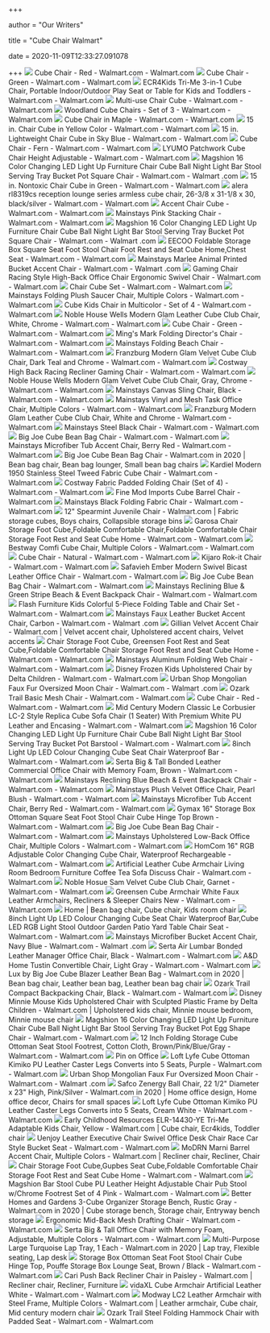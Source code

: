 +++
        
author = "Our Writers"
        
title = "Cube Chair Walmart"
        
date = 2020-11-09T12:33:27.091078
        
+++
[ ![](https://i5.walmartimages.com/asr/a20aede6-5b9b-4e06-adbe-0901e125cbe7_1.fb2e4ae6b16703672e00874df4cfbaf2.jpeg?odnWidth=2000&odnHeight=2000&odnBg=ffffff)](https://i5.walmartimages.com/asr/a20aede6-5b9b-4e06-adbe-0901e125cbe7_1.fb2e4ae6b16703672e00874df4cfbaf2.jpeg?odnWidth=2000&odnHeight=2000&odnBg=ffffff) Cube Chair - Red - Walmart.com - Walmart.com
[ ![](https://i5.walmartimages.com/asr/501aa451-e991-404c-9d66-ad7cf09b8f7e_1.6822d68b8cd3ca51ed7d73d736fdbbb0.jpeg?odnWidth=612&odnHeight=612&odnBg=ffffff)](https://i5.walmartimages.com/asr/501aa451-e991-404c-9d66-ad7cf09b8f7e_1.6822d68b8cd3ca51ed7d73d736fdbbb0.jpeg?odnWidth=612&odnHeight=612&odnBg=ffffff) Cube Chair - Green - Walmart.com - Walmart.com
[ ![](https://i5.walmartimages.com/asr/831c01b1-7ca1-4d41-8d46-6226f4460a34_1.6c9ff06190aff9f30848ef0404f9e841.jpeg?odnWidth=612&odnHeight=612&odnBg=ffffff)](https://i5.walmartimages.com/asr/831c01b1-7ca1-4d41-8d46-6226f4460a34_1.6c9ff06190aff9f30848ef0404f9e841.jpeg?odnWidth=612&odnHeight=612&odnBg=ffffff) ECR4Kids Tri-Me 3-in-1 Cube Chair, Portable Indoor/Outdoor Play Seat or  Table for Kids and Toddlers - Walmart.com - Walmart.com
[ ![](https://i5.walmartimages.com/asr/397c1f92-f2a3-448f-9cec-1904a3f87be1.c8dd4ebcdc6383f1d127d6141fdd2364.jpeg?odnWidth=612&odnHeight=612&odnBg=ffffff)](https://i5.walmartimages.com/asr/397c1f92-f2a3-448f-9cec-1904a3f87be1.c8dd4ebcdc6383f1d127d6141fdd2364.jpeg?odnWidth=612&odnHeight=612&odnBg=ffffff) Multi-use Chair Cube - Walmart.com - Walmart.com
[ ![](https://i5.walmartimages.com/asr/6ea1780d-2647-4774-8afc-86bce8f65878_1.92a9a6bcf38f9eb3bd92945497252c82.jpeg?odnWidth=612&odnHeight=612&odnBg=ffffff)](https://i5.walmartimages.com/asr/6ea1780d-2647-4774-8afc-86bce8f65878_1.92a9a6bcf38f9eb3bd92945497252c82.jpeg?odnWidth=612&odnHeight=612&odnBg=ffffff) Woodland Cube Chairs - Set of 3 - Walmart.com - Walmart.com
[ ![](https://i5.walmartimages.com/asr/e77546fd-41fb-4c14-bf51-4f0f73c25c00_1.2f576373626c238f0d57049d57286198.jpeg)](https://i5.walmartimages.com/asr/e77546fd-41fb-4c14-bf51-4f0f73c25c00_1.2f576373626c238f0d57049d57286198.jpeg) Cube Chair in Maple - Walmart.com - Walmart.com
[ ![](https://i5.walmartimages.com/asr/bff67985-cf72-4f17-8492-9b8d056fb90e_1.e57ade237f1f61ffd505154e1359a632.jpeg?odnWidth=612&odnHeight=612&odnBg=ffffff)](https://i5.walmartimages.com/asr/bff67985-cf72-4f17-8492-9b8d056fb90e_1.e57ade237f1f61ffd505154e1359a632.jpeg?odnWidth=612&odnHeight=612&odnBg=ffffff) 15 in. Chair Cube in Yellow Color - Walmart.com - Walmart.com
[ ![](https://i5.walmartimages.com/asr/19f41d54-ad8f-49f2-96e4-53ccc6ddfdb9_1.9fc17c578b7cc2dd3971a574264f3ae8.jpeg?odnWidth=612&odnHeight=612&odnBg=ffffff)](https://i5.walmartimages.com/asr/19f41d54-ad8f-49f2-96e4-53ccc6ddfdb9_1.9fc17c578b7cc2dd3971a574264f3ae8.jpeg?odnWidth=612&odnHeight=612&odnBg=ffffff) 15 in. Lightweight Chair Cube in Sky Blue - Walmart.com - Walmart.com
[ ![](https://i5.walmartimages.com/asr/8d4f9fb6-8d98-48ab-846d-81c01e741b9a_1.a0ae20c8122efb131f4d9fa246906c62.jpeg?odnWidth=450&odnHeight=450&odnBg=ffffff)](https://i5.walmartimages.com/asr/8d4f9fb6-8d98-48ab-846d-81c01e741b9a_1.a0ae20c8122efb131f4d9fa246906c62.jpeg?odnWidth=450&odnHeight=450&odnBg=ffffff) Cube Chair - Fern - Walmart.com - Walmart.com
[ ![](https://i5.walmartimages.com/asr/fa1045c6-d3bb-4cbf-97db-8ed6dc18da32_1.f4571da35313f2ee43bc92fc91ae80eb.jpeg?odnWidth=612&odnHeight=612&odnBg=ffffff)](https://i5.walmartimages.com/asr/fa1045c6-d3bb-4cbf-97db-8ed6dc18da32_1.f4571da35313f2ee43bc92fc91ae80eb.jpeg?odnWidth=612&odnHeight=612&odnBg=ffffff) LYUMO Patchwork Cube Chair Height Adjustable - Walmart.com - Walmart.com
[ ![](https://i5.walmartimages.com/asr/b80595db-0628-4501-a443-57699b2465f2_1.9db71f0d1103c66cde8a80d94691f16d.jpeg)](https://i5.walmartimages.com/asr/b80595db-0628-4501-a443-57699b2465f2_1.9db71f0d1103c66cde8a80d94691f16d.jpeg) Magshion 16 Color Changing LED Light Up Furniture Chair Cube Ball Night  Light Bar Stool Serving Tray Bucket Pot Square Chair - Walmart.com - Walmart .com
[ ![](https://i5.walmartimages.com/asr/ad0fe2b8-fdf9-4e25-867b-33d15abd877b_1.218158fbfa30efc9a906fe9ac613b8e7.jpeg?odnWidth=612&odnHeight=612&odnBg=ffffff)](https://i5.walmartimages.com/asr/ad0fe2b8-fdf9-4e25-867b-33d15abd877b_1.218158fbfa30efc9a906fe9ac613b8e7.jpeg?odnWidth=612&odnHeight=612&odnBg=ffffff) 15 in. Nontoxic Chair Cube in Green - Walmart.com - Walmart.com
[ ![](https://i5.walmartimages.com/asr/70f06e77-36d1-4c4e-b785-bb5ee1150b0e_1.5c41be5c033d16f225e36541a342a6d8.jpeg?odnWidth=450&odnHeight=450&odnBg=ffffff)](https://i5.walmartimages.com/asr/70f06e77-36d1-4c4e-b785-bb5ee1150b0e_1.5c41be5c033d16f225e36541a342a6d8.jpeg?odnWidth=450&odnHeight=450&odnBg=ffffff) alera rl8319cs reception lounge series armless cube chair, 26-3/8 x 31-1/8  x 30, black/silver - Walmart.com - Walmart.com
[ ![](https://i5.walmartimages.com/asr/9132d22f-c427-491c-b708-fa69d8643841_1.03263341e379c79a1b814b42262bd36b.jpeg?odnWidth=612&odnHeight=612&odnBg=ffffff)](https://i5.walmartimages.com/asr/9132d22f-c427-491c-b708-fa69d8643841_1.03263341e379c79a1b814b42262bd36b.jpeg?odnWidth=612&odnHeight=612&odnBg=ffffff) Accent Chair Cube - Walmart.com - Walmart.com
[ ![](https://i5.walmartimages.com/asr/81fa1fca-79ba-408e-a301-fe4779adbf75_1.4399b5226d8c0a98819ea2b92a622f9f.jpeg)](https://i5.walmartimages.com/asr/81fa1fca-79ba-408e-a301-fe4779adbf75_1.4399b5226d8c0a98819ea2b92a622f9f.jpeg) Mainstays Pink Stacking Chair - Walmart.com - Walmart.com
[ ![](https://i5.walmartimages.com/asr/974f5ecf-d2e3-440f-ad12-f19339cb8983_1.91393ea1b94ff8242a89848a19791d20.jpeg)](https://i5.walmartimages.com/asr/974f5ecf-d2e3-440f-ad12-f19339cb8983_1.91393ea1b94ff8242a89848a19791d20.jpeg) Magshion 16 Color Changing LED Light Up Furniture Chair Cube Ball Night  Light Bar Stool Serving Tray Bucket Pot Square Chair - Walmart.com - Walmart .com
[ ![](https://i5.walmartimages.com/asr/96cefbaf-a272-4ac8-a59a-9f6b4ff17b19.124f4ff326391ccf049cc529819ef219.jpeg?odnWidth=612&odnHeight=612&odnBg=ffffff)](https://i5.walmartimages.com/asr/96cefbaf-a272-4ac8-a59a-9f6b4ff17b19.124f4ff326391ccf049cc529819ef219.jpeg?odnWidth=612&odnHeight=612&odnBg=ffffff) EECOO Foldable Storage Box Square Seat Foot Stool Chair Foot Rest and Seat  Cube Home,Chest Seat - Walmart.com - Walmart.com
[ ![](https://i5.walmartimages.com/asr/d15b2544-ec0f-401c-9dd4-20e85b3e4893_2.5fab378c39f1ff42fbe720186aba5af4.jpeg?odnWidth=612&odnHeight=612&odnBg=ffffff)](https://i5.walmartimages.com/asr/d15b2544-ec0f-401c-9dd4-20e85b3e4893_2.5fab378c39f1ff42fbe720186aba5af4.jpeg?odnWidth=612&odnHeight=612&odnBg=ffffff) Mainstays Marlee Animal Printed Bucket Accent Chair - Walmart.com - Walmart .com
[ ![](https://i5.walmartimages.com/asr/36ab2720-66c3-44b9-b4c9-ea3eedec6979_1.d23e019c221965f2f71335473154626f.jpeg)](https://i5.walmartimages.com/asr/36ab2720-66c3-44b9-b4c9-ea3eedec6979_1.d23e019c221965f2f71335473154626f.jpeg) Gaming Chair Racing Style High-Back Office Chair Ergonomic Swivel Chair -  Walmart.com - Walmart.com
[ ![](https://i5.walmartimages.com/asr/d6856814-6cc2-4f55-b0ee-64198bce9ca9.dbe1410cdbdee19b4b8353e7b1cb932f.jpeg?odnWidth=612&odnHeight=612&odnBg=ffffff)](https://i5.walmartimages.com/asr/d6856814-6cc2-4f55-b0ee-64198bce9ca9.dbe1410cdbdee19b4b8353e7b1cb932f.jpeg?odnWidth=612&odnHeight=612&odnBg=ffffff) Chair Cube Set - Walmart.com - Walmart.com
[ ![](https://i5.walmartimages.com/asr/77916373-6c48-4d3b-b9b6-0c5403c03daf_1.2edc6b93bf852c01e6fb1a8a20fd419c.jpeg)](https://i5.walmartimages.com/asr/77916373-6c48-4d3b-b9b6-0c5403c03daf_1.2edc6b93bf852c01e6fb1a8a20fd419c.jpeg) Mainstays Folding Plush Saucer Chair, Multiple Colors - Walmart.com -  Walmart.com
[ ![](https://i5.walmartimages.com/asr/5e8051ea-1ab6-4a58-a4a4-1aa5a6a2e5ad_1.793442e425b1418181104f4a5332a628.jpeg?odnWidth=612&odnHeight=612&odnBg=ffffff)](https://i5.walmartimages.com/asr/5e8051ea-1ab6-4a58-a4a4-1aa5a6a2e5ad_1.793442e425b1418181104f4a5332a628.jpeg?odnWidth=612&odnHeight=612&odnBg=ffffff) Cube Kids Chair in Multicolor - Set of 4 - Walmart.com - Walmart.com
[ ![](https://i5.walmartimages.com/asr/367df3cc-7604-440e-9568-94019b8d5c9d_1.318c87d13ae524930658cd2adc0fbbc6.jpeg?odnWidth=612&odnHeight=612&odnBg=ffffff)](https://i5.walmartimages.com/asr/367df3cc-7604-440e-9568-94019b8d5c9d_1.318c87d13ae524930658cd2adc0fbbc6.jpeg?odnWidth=612&odnHeight=612&odnBg=ffffff) Noble House Wells Modern Glam Leather Cube Club Chair, White, Chrome -  Walmart.com - Walmart.com
[ ![](https://i5.walmartimages.com/asr/8b72c266-7d0b-4adb-9d27-a466047078a3_1.799111e8f4cfbc12dcd9983728b5ee2a.jpeg)](https://i5.walmartimages.com/asr/8b72c266-7d0b-4adb-9d27-a466047078a3_1.799111e8f4cfbc12dcd9983728b5ee2a.jpeg) Cube Chair - Green - Walmart.com - Walmart.com
[ ![](https://i5.walmartimages.com/asr/a628585c-236f-44ea-bbcd-05f686e22e6d_1.76b7606a5458a9424b74f17ff36a66ce.jpeg?odnWidth=612&odnHeight=612&odnBg=ffffff)](https://i5.walmartimages.com/asr/a628585c-236f-44ea-bbcd-05f686e22e6d_1.76b7606a5458a9424b74f17ff36a66ce.jpeg?odnWidth=612&odnHeight=612&odnBg=ffffff) Ming's Mark Folding Director's Chair - Walmart.com - Walmart.com
[ ![](https://i5.walmartimages.com/asr/7b053fca-69e5-4692-bc74-1e59d09d5692_2.6056aac3d4f179f463ca18cf98331183.jpeg?odnWidth=612&odnHeight=612&odnBg=ffffff)](https://i5.walmartimages.com/asr/7b053fca-69e5-4692-bc74-1e59d09d5692_2.6056aac3d4f179f463ca18cf98331183.jpeg?odnWidth=612&odnHeight=612&odnBg=ffffff) Mainstays Folding Beach Chair - Walmart.com - Walmart.com
[ ![](https://i5.walmartimages.com/asr/39a5a82c-ce6f-47bd-bebf-440649afffdd_1.62809e03e845b6807436843711ca02eb.jpeg?odnWidth=612&odnHeight=612&odnBg=ffffff)](https://i5.walmartimages.com/asr/39a5a82c-ce6f-47bd-bebf-440649afffdd_1.62809e03e845b6807436843711ca02eb.jpeg?odnWidth=612&odnHeight=612&odnBg=ffffff) Franzburg Modern Glam Velvet Cube Club Chair, Dark Teal and Chrome - Walmart.com  - Walmart.com
[ ![](https://i5.walmartimages.com/asr/6431afbc-b814-4866-ba03-c21bb8e5bdb2_1.e45b55efc0f796e2783fe4cdbd85ce02.jpeg?odnWidth=612&odnHeight=612&odnBg=ffffff)](https://i5.walmartimages.com/asr/6431afbc-b814-4866-ba03-c21bb8e5bdb2_1.e45b55efc0f796e2783fe4cdbd85ce02.jpeg?odnWidth=612&odnHeight=612&odnBg=ffffff) Costway High Back Racing Recliner Gaming Chair - Walmart.com - Walmart.com
[ ![](https://i5.walmartimages.com/asr/6eac4f42-1d37-47e2-81ff-17be614e5f52_1.cde81db1ebd634570719cd21cb183ec8.jpeg?odnWidth=612&odnHeight=612&odnBg=ffffff)](https://i5.walmartimages.com/asr/6eac4f42-1d37-47e2-81ff-17be614e5f52_1.cde81db1ebd634570719cd21cb183ec8.jpeg?odnWidth=612&odnHeight=612&odnBg=ffffff) Noble House Wells Modern Glam Velvet Cube Club Chair, Gray, Chrome - Walmart.com  - Walmart.com
[ ![](https://i5.walmartimages.com/asr/fceb0215-1112-4ac7-a6ae-866ed05e3ef2_7.ef055043d73581cc2211a238466c59e1.jpeg?odnWidth=612&odnHeight=612&odnBg=ffffff)](https://i5.walmartimages.com/asr/fceb0215-1112-4ac7-a6ae-866ed05e3ef2_7.ef055043d73581cc2211a238466c59e1.jpeg?odnWidth=612&odnHeight=612&odnBg=ffffff) Mainstays Canvas Sling Chair, Black - Walmart.com - Walmart.com
[ ![](https://i5.walmartimages.com/asr/83cb49c2-9889-4903-bb04-45ed8cda7e9b_1.bfb1079ee660f4a5cc8ea67fb61a194f.jpeg)](https://i5.walmartimages.com/asr/83cb49c2-9889-4903-bb04-45ed8cda7e9b_1.bfb1079ee660f4a5cc8ea67fb61a194f.jpeg) Mainstays Vinyl and Mesh Task Office Chair, Multiple Colors - Walmart.com -  Walmart.com
[ ![](https://i5.walmartimages.com/asr/c98ab4f0-db85-4a0b-af78-474c3936ac55_1.9a64e315b5dc44353f08aaf9f6a086a3.jpeg?odnWidth=612&odnHeight=612&odnBg=ffffff)](https://i5.walmartimages.com/asr/c98ab4f0-db85-4a0b-af78-474c3936ac55_1.9a64e315b5dc44353f08aaf9f6a086a3.jpeg?odnWidth=612&odnHeight=612&odnBg=ffffff) Franzburg Modern Glam Leather Cube Club Chair, White and Chrome - Walmart.com  - Walmart.com
[ ![](https://i5.walmartimages.com/asr/127f1d8c-2d4a-45b1-9aa3-d9ec65f47403_1.67f2a43339e6701cd43f5bb8f9675054.jpeg?odnWidth=612&odnHeight=612&odnBg=ffffff)](https://i5.walmartimages.com/asr/127f1d8c-2d4a-45b1-9aa3-d9ec65f47403_1.67f2a43339e6701cd43f5bb8f9675054.jpeg?odnWidth=612&odnHeight=612&odnBg=ffffff) Mainstays Steel Black Chair - Walmart.com - Walmart.com
[ ![](https://i5.walmartimages.com/asr/132047ca-92cf-4fe0-9269-60ba8b9f4a2f_2.40738d27e362d23b6a3f5a308138c591.jpeg?odnWidth=612&odnHeight=612&odnBg=ffffff)](https://i5.walmartimages.com/asr/132047ca-92cf-4fe0-9269-60ba8b9f4a2f_2.40738d27e362d23b6a3f5a308138c591.jpeg?odnWidth=612&odnHeight=612&odnBg=ffffff) Big Joe Cube Bean Bag Chair - Walmart.com - Walmart.com
[ ![](https://i5.walmartimages.com/asr/00c0fc58-ec9e-4d51-ae9b-66821409c5b1_2.034c8e87061ae3b4b2420929d00d50a6.jpeg?odnWidth=612&odnHeight=612&odnBg=ffffff)](https://i5.walmartimages.com/asr/00c0fc58-ec9e-4d51-ae9b-66821409c5b1_2.034c8e87061ae3b4b2420929d00d50a6.jpeg?odnWidth=612&odnHeight=612&odnBg=ffffff) Mainstays Microfiber Tub Accent Chair, Berry Red - Walmart.com - Walmart.com
[ ![](https://i.pinimg.com/474x/36/ae/ca/36aeca187849a227336767d6dae42cba.jpg)](https://i.pinimg.com/474x/36/ae/ca/36aeca187849a227336767d6dae42cba.jpg) Big Joe Cube Bean Bag Chair - Walmart.com in 2020 | Bean bag chair, Bean  bag lounger, Small bean bag chairs
[ ![](https://i5.walmartimages.com/asr/33754822-a825-4c11-b53f-c96c80e18652_1.63aa2f48d95d845c911b446f552ec285.jpeg?odnWidth=612&odnHeight=612&odnBg=ffffff)](https://i5.walmartimages.com/asr/33754822-a825-4c11-b53f-c96c80e18652_1.63aa2f48d95d845c911b446f552ec285.jpeg?odnWidth=612&odnHeight=612&odnBg=ffffff) Kardiel Modern 1950 Stainless Steel Tweed Fabric Cube Chair - Walmart.com -  Walmart.com
[ ![](https://i5.walmartimages.com/asr/cf3ce1f7-2626-4d13-adf2-8a8bd27703a9_1.5beb7fc29f33bd5c1a66555166b932dc.jpeg)](https://i5.walmartimages.com/asr/cf3ce1f7-2626-4d13-adf2-8a8bd27703a9_1.5beb7fc29f33bd5c1a66555166b932dc.jpeg) Costway Fabric Padded Folding Chair (Set of 4) - Walmart.com - Walmart.com
[ ![](https://i5.walmartimages.com/asr/b56d8aea-8a20-4814-8af3-9c3a660e4d56_1.22198087a27cd05058d220742c2f9ca5.jpeg?odnWidth=450&odnHeight=450&odnBg=ffffff)](https://i5.walmartimages.com/asr/b56d8aea-8a20-4814-8af3-9c3a660e4d56_1.22198087a27cd05058d220742c2f9ca5.jpeg?odnWidth=450&odnHeight=450&odnBg=ffffff) Fine Mod Imports Cube Barrel Chair - Walmart.com
[ ![](https://i5.walmartimages.com/asr/8fd9c28b-c20e-4894-9edc-2767ceace440_1.c0fc05caa366079d24a491577aa8d33d.jpeg?odnWidth=612&odnHeight=612&odnBg=ffffff)](https://i5.walmartimages.com/asr/8fd9c28b-c20e-4894-9edc-2767ceace440_1.c0fc05caa366079d24a491577aa8d33d.jpeg?odnWidth=612&odnHeight=612&odnBg=ffffff) Mainstays Black Folding Fabric Chair - Walmart.com - Walmart.com
[ ![](https://i.pinimg.com/474x/35/ee/18/35ee188791fc6832e553a04f17188cce.jpg)](https://i.pinimg.com/474x/35/ee/18/35ee188791fc6832e553a04f17188cce.jpg) 12" Spearmint Juvenile Chair - Walmart.com | Fabric storage cubes, Boys  chairs, Collapsible storage bins
[ ![](https://i5.walmartimages.com/asr/66fdd24e-add6-4f35-af9d-4fc9e240827b.4337613c78ee46389d95d08e8ecc8e4c.jpeg?odnWidth=612&odnHeight=612&odnBg=ffffff)](https://i5.walmartimages.com/asr/66fdd24e-add6-4f35-af9d-4fc9e240827b.4337613c78ee46389d95d08e8ecc8e4c.jpeg?odnWidth=612&odnHeight=612&odnBg=ffffff) Garosa Chair Storage Foot Cube,Foldable Comfortable Chair,Foldable  Comfortable Chair Storage Foot Rest and Seat Cube Home - Walmart.com -  Walmart.com
[ ![](https://i5.walmartimages.com/asr/2d7be3e6-fe3a-4b2d-84f2-1b6f769bc22d_1.a1737ffef489e60c060aef99f2403988.jpeg?odnWidth=612&odnHeight=612&odnBg=ffffff)](https://i5.walmartimages.com/asr/2d7be3e6-fe3a-4b2d-84f2-1b6f769bc22d_1.a1737ffef489e60c060aef99f2403988.jpeg?odnWidth=612&odnHeight=612&odnBg=ffffff) Bestway Comfi Cube Chair, Multiple Colors - Walmart.com - Walmart.com
[ ![](https://i5.walmartimages.com/asr/5a1b1003-bfba-4058-854a-8267633135b3_1.b269bc5dbad1a341a17f7b16fc3a87b9.jpeg)](https://i5.walmartimages.com/asr/5a1b1003-bfba-4058-854a-8267633135b3_1.b269bc5dbad1a341a17f7b16fc3a87b9.jpeg) Cube Chair - Natural - Walmart.com - Walmart.com
[ ![](https://i5.walmartimages.com/asr/5260906b-8078-4db0-8e5c-7ee1783487a6_2.261cdaaa30f57b2a46f70a0e2099ef31.jpeg?odnWidth=612&odnHeight=612&odnBg=ffffff)](https://i5.walmartimages.com/asr/5260906b-8078-4db0-8e5c-7ee1783487a6_2.261cdaaa30f57b2a46f70a0e2099ef31.jpeg?odnWidth=612&odnHeight=612&odnBg=ffffff) Kijaro Rok-it Chair - Walmart.com - Walmart.com
[ ![](https://i5.walmartimages.com/asr/cd15e2fd-1a61-4c1c-96e0-9183aceb6217_1.6e803c854446ca83a0110b01362880c4.jpeg?odnWidth=612&odnHeight=612&odnBg=ffffff)](https://i5.walmartimages.com/asr/cd15e2fd-1a61-4c1c-96e0-9183aceb6217_1.6e803c854446ca83a0110b01362880c4.jpeg?odnWidth=612&odnHeight=612&odnBg=ffffff) Safavieh Ember Modern Swivel Bicast Leather Office Chair - Walmart.com -  Walmart.com
[ ![](https://i5.walmartimages.com/asr/6e2e373a-a2a2-445b-b859-7f86bd7c222f_1.dfdbceee3c198220457231120e65c211.jpeg?odnWidth=612&odnHeight=612&odnBg=ffffff)](https://i5.walmartimages.com/asr/6e2e373a-a2a2-445b-b859-7f86bd7c222f_1.dfdbceee3c198220457231120e65c211.jpeg?odnWidth=612&odnHeight=612&odnBg=ffffff) Big Joe Cube Bean Bag Chair - Walmart.com - Walmart.com
[ ![](https://i5.walmartimages.com/asr/89056cf3-1137-4591-8691-3655997366e6_1.fd678820014accaae2101d32cc11b995.jpeg?odnWidth=612&odnHeight=612&odnBg=ffffff)](https://i5.walmartimages.com/asr/89056cf3-1137-4591-8691-3655997366e6_1.fd678820014accaae2101d32cc11b995.jpeg?odnWidth=612&odnHeight=612&odnBg=ffffff) Mainstays Reclining Blue & Green Stripe Beach & Event Backpack Chair -  Walmart.com - Walmart.com
[ ![](https://i5.walmartimages.com/asr/9d0a272e-8e09-4c5a-ade1-e0e2161e2866_2.0bdfc627ecacc165975de632806802c0.jpeg?odnWidth=612&odnHeight=612&odnBg=ffffff)](https://i5.walmartimages.com/asr/9d0a272e-8e09-4c5a-ade1-e0e2161e2866_2.0bdfc627ecacc165975de632806802c0.jpeg?odnWidth=612&odnHeight=612&odnBg=ffffff) Flash Furniture Kids Colorful 5-Piece Folding Table and Chair Set - Walmart.com  - Walmart.com
[ ![](https://i5.walmartimages.com/asr/d8b6b6e4-cac6-4e99-9c85-f5f304387c67_2.9114d1a9f21ebea35916e53b8dec42a3.jpeg?odnWidth=612&odnHeight=612&odnBg=ffffff)](https://i5.walmartimages.com/asr/d8b6b6e4-cac6-4e99-9c85-f5f304387c67_2.9114d1a9f21ebea35916e53b8dec42a3.jpeg?odnWidth=612&odnHeight=612&odnBg=ffffff) Mainstays Faux Leather Bucket Accent Chair, Carbon - Walmart.com - Walmart .com
[ ![](https://i.pinimg.com/474x/e0/bd/47/e0bd479c8654d755fabf2f045b245643.jpg)](https://i.pinimg.com/474x/e0/bd/47/e0bd479c8654d755fabf2f045b245643.jpg) Gillian Velvet Accent Chair - Walmart.com | Velvet accent chair,  Upholstered accent chairs, Velvet accents
[ ![](https://i5.walmartimages.com/asr/0928078a-7797-4bcc-bc72-f79e09428dc0_1.29c4c5ad1ac53c84458e4c8b76eaaa66.jpeg?odnWidth=612&odnHeight=612&odnBg=ffffff)](https://i5.walmartimages.com/asr/0928078a-7797-4bcc-bc72-f79e09428dc0_1.29c4c5ad1ac53c84458e4c8b76eaaa66.jpeg?odnWidth=612&odnHeight=612&odnBg=ffffff) Chair Storage Foot Cube, Greensen Foot Rest and Seat Cube,Foldable  Comfortable Chair Storage Foot Rest and Seat Cube Home - Walmart.com -  Walmart.com
[ ![](https://i5.walmartimages.com/asr/fa5f3b33-ed40-450e-902a-002193d9fcbe_1.155d175c07bc0bbe6d7230ee0a2d21e7.jpeg?odnWidth=612&odnHeight=612&odnBg=ffffff)](https://i5.walmartimages.com/asr/fa5f3b33-ed40-450e-902a-002193d9fcbe_1.155d175c07bc0bbe6d7230ee0a2d21e7.jpeg?odnWidth=612&odnHeight=612&odnBg=ffffff) Mainstays Aluminum Folding Web Chair - Walmart.com - Walmart.com
[ ![](https://i5.walmartimages.com/asr/d1b338bf-35cf-4067-82bb-91f6a372b834_1.5d4dd6ba9cbcbbd4fd0edc3c961b3810.jpeg)](https://i5.walmartimages.com/asr/d1b338bf-35cf-4067-82bb-91f6a372b834_1.5d4dd6ba9cbcbbd4fd0edc3c961b3810.jpeg) Disney Frozen Kids Upholstered Chair by Delta Children - Walmart.com -  Walmart.com
[ ![](https://i5.walmartimages.com/asr/b5661b4b-47fa-4df3-9cbb-400ff3a2ff4f_2.efd725bfbd8d13026fdb4fe687aeec7e.jpeg?odnWidth=612&odnHeight=612&odnBg=ffffff)](https://i5.walmartimages.com/asr/b5661b4b-47fa-4df3-9cbb-400ff3a2ff4f_2.efd725bfbd8d13026fdb4fe687aeec7e.jpeg?odnWidth=612&odnHeight=612&odnBg=ffffff) Urban Shop Mongolian Faux Fur Oversized Moon Chair - Walmart.com - Walmart .com
[ ![](https://i5.walmartimages.com/asr/8230730a-3837-4912-8c9a-9f925d58cd49_1.6a6328e266bf8238d20ffd98de81cd92.jpeg?odnWidth=612&odnHeight=612&odnBg=ffffff)](https://i5.walmartimages.com/asr/8230730a-3837-4912-8c9a-9f925d58cd49_1.6a6328e266bf8238d20ffd98de81cd92.jpeg?odnWidth=612&odnHeight=612&odnBg=ffffff) Ozark Trail Basic Mesh Chair - Walmart.com - Walmart.com
[ ![](https://i5.walmartimages.com/asr/a20aede6-5b9b-4e06-adbe-0901e125cbe7_1.fb2e4ae6b16703672e00874df4cfbaf2.jpeg?odnWidth=450&odnHeight=450&odnBg=ffffff)](https://i5.walmartimages.com/asr/a20aede6-5b9b-4e06-adbe-0901e125cbe7_1.fb2e4ae6b16703672e00874df4cfbaf2.jpeg?odnWidth=450&odnHeight=450&odnBg=ffffff) Cube Chair - Red - Walmart.com - Walmart.com
[ ![](https://i5.walmartimages.com/asr/7badb327-7a8c-4b0a-87d0-cbb7003dba29_1.9d756a5acede95e53c8a3b244911e435.jpeg?odnWidth=612&odnHeight=612&odnBg=ffffff)](https://i5.walmartimages.com/asr/7badb327-7a8c-4b0a-87d0-cbb7003dba29_1.9d756a5acede95e53c8a3b244911e435.jpeg?odnWidth=612&odnHeight=612&odnBg=ffffff) Mid Century Modern Classic Le Corbusier LC-2 Style Replica Cube Sofa Chair  (1 Seater) With Premium White PU Leather and Encasing - Walmart.com -  Walmart.com
[ ![](https://i5.walmartimages.com/asr/10c0d235-92e1-4221-b2dd-f787bbbf56cd_1.8ac25251c6dd19074292b2846c93335c.jpeg?odnWidth=612&odnHeight=612&odnBg=ffffff)](https://i5.walmartimages.com/asr/10c0d235-92e1-4221-b2dd-f787bbbf56cd_1.8ac25251c6dd19074292b2846c93335c.jpeg?odnWidth=612&odnHeight=612&odnBg=ffffff) Magshion 16 Color Changing LED Light Up Furniture Chair Cube Ball Night  Light Bar Stool Serving Tray Bucket Pot Barstool - Walmart.com - Walmart.com
[ ![](https://i5.walmartimages.com/asr/83f4de2d-aef5-42c2-813d-a9d09a14ab23_1.0ca3935d3b7d9bb25b55b41afd0f3e2e.jpeg?odnWidth=612&odnHeight=612&odnBg=ffffff)](https://i5.walmartimages.com/asr/83f4de2d-aef5-42c2-813d-a9d09a14ab23_1.0ca3935d3b7d9bb25b55b41afd0f3e2e.jpeg?odnWidth=612&odnHeight=612&odnBg=ffffff) 8inch Light Up LED Colour Changing Cube Seat Chair Waterproof Bar - Walmart.com  - Walmart.com
[ ![](https://i5.walmartimages.com/asr/040f6e2e-f1b3-431c-b589-12d39ff3128a_1.5cd85757a054d4f351a500009b2e82dc.jpeg?odnWidth=612&odnHeight=612&odnBg=ffffff)](https://i5.walmartimages.com/asr/040f6e2e-f1b3-431c-b589-12d39ff3128a_1.5cd85757a054d4f351a500009b2e82dc.jpeg?odnWidth=612&odnHeight=612&odnBg=ffffff) Serta Big & Tall Bonded Leather Commercial Office Chair with Memory Foam,  Brown - Walmart.com - Walmart.com
[ ![](https://i5.walmartimages.com/asr/7f67e259-1848-46d3-8c1a-869c41be0acd_1.3fb2ad58e97fe65abe8c581fa750e23d.jpeg?odnWidth=612&odnHeight=612&odnBg=ffffff)](https://i5.walmartimages.com/asr/7f67e259-1848-46d3-8c1a-869c41be0acd_1.3fb2ad58e97fe65abe8c581fa750e23d.jpeg?odnWidth=612&odnHeight=612&odnBg=ffffff) Mainstays Reclining Blue Beach & Event Backpack Chair - Walmart.com -  Walmart.com
[ ![](https://i5.walmartimages.com/asr/cfa99438-3fc7-464d-a8fd-5142eac51188_1.1100235c3e157c07b581c92eb1f39c08.jpeg?odnWidth=612&odnHeight=612&odnBg=ffffff)](https://i5.walmartimages.com/asr/cfa99438-3fc7-464d-a8fd-5142eac51188_1.1100235c3e157c07b581c92eb1f39c08.jpeg?odnWidth=612&odnHeight=612&odnBg=ffffff) Mainstays Plush Velvet Office Chair, Pearl Blush - Walmart.com - Walmart.com
[ ![](https://i5.walmartimages.com/asr/b95715f2-e26a-45db-8c4d-a64919bf486a_4.8847712c19328f39d3051e9130d7f3ef.jpeg)](https://i5.walmartimages.com/asr/b95715f2-e26a-45db-8c4d-a64919bf486a_4.8847712c19328f39d3051e9130d7f3ef.jpeg) Mainstays Microfiber Tub Accent Chair, Berry Red - Walmart.com - Walmart.com
[ ![](https://i5.walmartimages.com/asr/94c92706-aa78-45e0-9cc9-50b601f67c1b_1.dd96db912c0efe46a66d809d0da0a6e5.jpeg?odnWidth=612&odnHeight=612&odnBg=ffffff)](https://i5.walmartimages.com/asr/94c92706-aa78-45e0-9cc9-50b601f67c1b_1.dd96db912c0efe46a66d809d0da0a6e5.jpeg?odnWidth=612&odnHeight=612&odnBg=ffffff) Gymax 16" Storage Box Ottoman Square Seat Foot Stool Chair Cube Hinge Top  Brown - Walmart.com - Walmart.com
[ ![](https://i5.walmartimages.com/asr/9c3262c7-aea0-450f-b2d0-87c9d6776d00_2.37f5396229ceee77047c445a86fd2f36.jpeg?odnWidth=282&odnHeight=282&odnBg=ffffff)](https://i5.walmartimages.com/asr/9c3262c7-aea0-450f-b2d0-87c9d6776d00_2.37f5396229ceee77047c445a86fd2f36.jpeg?odnWidth=282&odnHeight=282&odnBg=ffffff) Big Joe Cube Bean Bag Chair - Walmart.com - Walmart.com
[ ![](https://i5.walmartimages.com/asr/5ab773ac-1429-45b4-b262-658a37e3d572_1.74ab8877ff5bdcb2440dcade1ae66d72.jpeg?odnWidth=612&odnHeight=612&odnBg=ffffff)](https://i5.walmartimages.com/asr/5ab773ac-1429-45b4-b262-658a37e3d572_1.74ab8877ff5bdcb2440dcade1ae66d72.jpeg?odnWidth=612&odnHeight=612&odnBg=ffffff) Mainstays Upholstered Low-Back Office Chair, Multiple Colors - Walmart.com  - Walmart.com
[ ![](https://i5.walmartimages.com/asr/590cc5de-1745-446e-96cc-8abf0e2df881_1.59ab233cc3877948f61477f88ed0e761.jpeg?odnWidth=612&odnHeight=612&odnBg=ffffff)](https://i5.walmartimages.com/asr/590cc5de-1745-446e-96cc-8abf0e2df881_1.59ab233cc3877948f61477f88ed0e761.jpeg?odnWidth=612&odnHeight=612&odnBg=ffffff) HomCom 16" RGB Adjustable Color Changing Cube Chair, Waterproof  Rechargeable - Walmart.com - Walmart.com
[ ![](https://i5.walmartimages.com/asr/527d2935-edcd-42e5-babd-1ba81e23a917_1.51540277ce3533e22153007da4f1cbd4.jpeg?odnWidth=612&odnHeight=612&odnBg=ffffff)](https://i5.walmartimages.com/asr/527d2935-edcd-42e5-babd-1ba81e23a917_1.51540277ce3533e22153007da4f1cbd4.jpeg?odnWidth=612&odnHeight=612&odnBg=ffffff) Artificial Leather Cube Armchair Living Room Bedroom Furniture Coffee Tea  Sofa Discuss Chair - Walmart.com - Walmart.com
[ ![](https://i5.walmartimages.com/asr/db4bfa55-b5ab-400d-892d-445546e42055_1.b61e1f42dc119c7a7c491ac2a47fc1bf.jpeg?odnWidth=612&odnHeight=612&odnBg=ffffff)](https://i5.walmartimages.com/asr/db4bfa55-b5ab-400d-892d-445546e42055_1.b61e1f42dc119c7a7c491ac2a47fc1bf.jpeg?odnWidth=612&odnHeight=612&odnBg=ffffff) Noble Hosue Sam Velvet Cube Club Chair, Garnet - Walmart.com - Walmart.com
[ ![](https://i5.walmartimages.com/asr/fe8d14ab-8b11-4e09-8bdf-5387b55cd76d_1.e5e2eb3b2c37a394b9c9ef694fa937d3.jpeg?odnWidth=612&odnHeight=612&odnBg=ffffff)](https://i5.walmartimages.com/asr/fe8d14ab-8b11-4e09-8bdf-5387b55cd76d_1.e5e2eb3b2c37a394b9c9ef694fa937d3.jpeg?odnWidth=612&odnHeight=612&odnBg=ffffff) Greensen Cube Armchair White Faux Leather Armchairs, Recliners & Sleeper  Chairs New - Walmart.com - Walmart.com
[ ![](https://i.pinimg.com/originals/36/55/58/3655581dc8def3303170d3b5bd716399.jpg)](https://i.pinimg.com/originals/36/55/58/3655581dc8def3303170d3b5bd716399.jpg) Home | Bean bag chair, Cube chair, Kids room chair
[ ![](https://i5.walmartimages.com/asr/4be39d2d-6bdb-4224-990a-b3cd36e3d828_1.f5992e3baf3a2f26797aa27c356a5eac.jpeg?odnWidth=612&odnHeight=612&odnBg=ffffff)](https://i5.walmartimages.com/asr/4be39d2d-6bdb-4224-990a-b3cd36e3d828_1.f5992e3baf3a2f26797aa27c356a5eac.jpeg?odnWidth=612&odnHeight=612&odnBg=ffffff) 8inch Light Up LED Colour Changing Cube Seat Chair Waterproof Bar,Cube LED  RGB Light Stool Outdoor Garden Patio Yard Table Chair Seat - Walmart.com -  Walmart.com
[ ![](https://i5.walmartimages.com/asr/c85d995b-da11-4cc9-8a9c-08fc6e583e54_1.43fe0e6bd417d2929ed512c35005898a.jpeg)](https://i5.walmartimages.com/asr/c85d995b-da11-4cc9-8a9c-08fc6e583e54_1.43fe0e6bd417d2929ed512c35005898a.jpeg) Mainstays Microfiber Bucket Accent Chair, Navy Blue - Walmart.com - Walmart .com
[ ![](https://i5.walmartimages.com/asr/97743681-26f4-4fcc-bd46-305d1e55b797_1.6e7dec942151e853be462bd2d0f2d8e0.jpeg)](https://i5.walmartimages.com/asr/97743681-26f4-4fcc-bd46-305d1e55b797_1.6e7dec942151e853be462bd2d0f2d8e0.jpeg) Serta Air Lumbar Bonded Leather Manager Office Chair, Black - Walmart.com -  Walmart.com
[ ![](https://i5.walmartimages.com/asr/652a73d0-d0fb-4403-9072-0f4ba6a0fb53_2.000aa0bd21a693c877d07397c2dcc2b6.jpeg)](https://i5.walmartimages.com/asr/652a73d0-d0fb-4403-9072-0f4ba6a0fb53_2.000aa0bd21a693c877d07397c2dcc2b6.jpeg) A&D Home Tustin Convertible Chair, Light Gray - Walmart.com - Walmart.com
[ ![](https://i.pinimg.com/originals/43/86/14/43861446a39ee5551d01ffca674e6d16.jpg)](https://i.pinimg.com/originals/43/86/14/43861446a39ee5551d01ffca674e6d16.jpg) Lux by Big Joe Cube Blazer Leather Bean Bag - Walmart.com in 2020 | Bean  bag chair, Leather bean bag, Leather bean bag chair
[ ![](https://i5.walmartimages.com/asr/8cec2dbc-961b-4963-9eae-fa4818e6c9c4_1.15cc57a97e8a94638996e788930bc4c1.jpeg)](https://i5.walmartimages.com/asr/8cec2dbc-961b-4963-9eae-fa4818e6c9c4_1.15cc57a97e8a94638996e788930bc4c1.jpeg) Ozark Trail Compact Backpacking Chair, Black - Walmart.com - Walmart.com
[ ![](https://i.pinimg.com/originals/c2/51/25/c25125a953869a072538d3c6ca075f10.jpg)](https://i.pinimg.com/originals/c2/51/25/c25125a953869a072538d3c6ca075f10.jpg) Disney Minnie Mouse Kids Upholstered Chair with Sculpted Plastic Frame by  Delta Children - Walmart.com | Upholstered kids chair, Minnie mouse  bedroom, Minnie mouse chair
[ ![](https://i5.walmartimages.com/asr/09148cb7-b548-42d9-9bb8-c913858e42d6_1.09fc2dbbcd12b5f0fed217126a13cde3.jpeg?odnWidth=612&odnHeight=612&odnBg=ffffff)](https://i5.walmartimages.com/asr/09148cb7-b548-42d9-9bb8-c913858e42d6_1.09fc2dbbcd12b5f0fed217126a13cde3.jpeg?odnWidth=612&odnHeight=612&odnBg=ffffff) Magshion 16 Color Changing LED Light Up Furniture Chair Cube Ball Night  Light Bar Stool Serving Tray Bucket Pot Egg Shape Chair - Walmart.com -  Walmart.com
[ ![](https://i5.walmartimages.com/asr/290b753e-6a0f-4fff-86bc-78656a513a19_1.079b133584356d24a01481343083e348.jpeg)](https://i5.walmartimages.com/asr/290b753e-6a0f-4fff-86bc-78656a513a19_1.079b133584356d24a01481343083e348.jpeg) 12 Inch Folding Storage Cube Ottoman Seat Stool Footrest, Cotton Cloth,  Brown/Pink/Blue/Gray - Walmart.com - Walmart.com
[ ![](https://i.pinimg.com/474x/04/b5/76/04b576ec654074cd0b6854ccd536b348.jpg)](https://i.pinimg.com/474x/04/b5/76/04b576ec654074cd0b6854ccd536b348.jpg) Pin on Office
[ ![](https://i5.walmartimages.com/asr/1615a8eb-9bdb-42ee-aee3-dc7ab08b8983_2.0010217af304899cbebf2c64e238fdb6.jpeg?odnWidth=612&odnHeight=612&odnBg=ffffff)](https://i5.walmartimages.com/asr/1615a8eb-9bdb-42ee-aee3-dc7ab08b8983_2.0010217af304899cbebf2c64e238fdb6.jpeg?odnWidth=612&odnHeight=612&odnBg=ffffff) Loft Lyfe Cube Ottoman Kimiko PU Leather Caster Legs Converts into 5 Seats,  Purple - Walmart.com - Walmart.com
[ ![](https://i5.walmartimages.com/asr/fc7f696f-17c2-42fc-941b-0630ba27c3db_2.a2726841ee1758c0962da8c5a711ea6d.jpeg)](https://i5.walmartimages.com/asr/fc7f696f-17c2-42fc-941b-0630ba27c3db_2.a2726841ee1758c0962da8c5a711ea6d.jpeg) Urban Shop Mongolian Faux Fur Oversized Moon Chair - Walmart.com - Walmart .com
[ ![](https://i.pinimg.com/originals/8b/f1/f4/8bf1f40bb5925c2b49053995bc3c3263.png)](https://i.pinimg.com/originals/8b/f1/f4/8bf1f40bb5925c2b49053995bc3c3263.png) Safco Zenergy Ball Chair, 22 1/2" Diameter x 23" High, Pink/Silver - Walmart.com  in 2020 | Home office design, Home office decor, Chairs for small spaces
[ ![](https://i5.walmartimages.com/asr/0c4b61d2-1b46-4091-b56a-f68a139e56d9_2.681b2264f2d85ad377590e6d83877887.jpeg)](https://i5.walmartimages.com/asr/0c4b61d2-1b46-4091-b56a-f68a139e56d9_2.681b2264f2d85ad377590e6d83877887.jpeg) Loft Lyfe Cube Ottoman Kimiko PU Leather Caster Legs Converts into 5 Seats,  Cream White - Walmart.com - Walmart.com
[ ![](https://i.pinimg.com/474x/b9/3b/48/b93b48d05340630be0c144f920c955c8.jpg)](https://i.pinimg.com/474x/b9/3b/48/b93b48d05340630be0c144f920c955c8.jpg) Early Childhood Resources ELR-14430-YE Tri-Me Adaptable Kids Chair, Yellow  - Walmart.com | Cube chair, Ecr4kids, Toddler chair
[ ![](https://i5.walmartimages.com/asr/471d56d8-cb76-40b5-81ea-c647591aaedc_1.514bc787f028ac148605fc9275d8c91c.jpeg?odnWidth=612&odnHeight=612&odnBg=ffffff)](https://i5.walmartimages.com/asr/471d56d8-cb76-40b5-81ea-c647591aaedc_1.514bc787f028ac148605fc9275d8c91c.jpeg?odnWidth=612&odnHeight=612&odnBg=ffffff) Uenjoy Leather Executive Chair Swivel Office Desk Chair Race Car Style Bucket  Seat - Walmart.com - Walmart.com
[ ![](https://i.pinimg.com/236x/40/8f/1f/408f1f7006e05cbcca8b3f6cb20ad8f9.jpg)](https://i.pinimg.com/236x/40/8f/1f/408f1f7006e05cbcca8b3f6cb20ad8f9.jpg) MoDRN Marni Barrel Accent Chair, Multiple Colors - Walmart.com | Recliner  chair, Recliner, Chair
[ ![](https://i5.walmartimages.com/asr/37fff060-1215-4e85-96ff-271a74f22e59_1.05450a7790ec7eddc98bd93b276132f3.jpeg?odnWidth=612&odnHeight=612&odnBg=ffffff)](https://i5.walmartimages.com/asr/37fff060-1215-4e85-96ff-271a74f22e59_1.05450a7790ec7eddc98bd93b276132f3.jpeg?odnWidth=612&odnHeight=612&odnBg=ffffff) Chair Storage Foot Cube,Gupbes Seat Cube,Foldable Comfortable Chair Storage  Foot Rest and Seat Cube Home - Walmart.com - Walmart.com
[ ![](https://i5.walmartimages.com/asr/10278138-c2fb-4460-81a3-e0f9d345c360_1.c489fdaff695b89e7876ad1f58bae1d7.jpeg?odnWidth=612&odnHeight=612&odnBg=ffffff)](https://i5.walmartimages.com/asr/10278138-c2fb-4460-81a3-e0f9d345c360_1.c489fdaff695b89e7876ad1f58bae1d7.jpeg?odnWidth=612&odnHeight=612&odnBg=ffffff) Magshion Bar Stool Cube PU Leather Height Adjustable Chair Pub Stool  w/Chrome Footrest Set of 4 Pink - Walmart.com - Walmart.com
[ ![](https://i.pinimg.com/originals/53/b6/ca/53b6ca6797ceea27949ef16b05566af7.png)](https://i.pinimg.com/originals/53/b6/ca/53b6ca6797ceea27949ef16b05566af7.png) Better Homes and Gardens 3-Cube Organizer Storage Bench, Rustic Gray -  Walmart.com in 2020 | Cube storage bench, Storage chair, Entryway bench  storage
[ ![](https://i5.walmartimages.com/asr/70e19827-88db-4011-b952-d7c82bd8db51_1.4e4bcedfd0ca62e52739c4289a8cbc56.jpeg?odnWidth=612&odnHeight=612&odnBg=ffffff)](https://i5.walmartimages.com/asr/70e19827-88db-4011-b952-d7c82bd8db51_1.4e4bcedfd0ca62e52739c4289a8cbc56.jpeg?odnWidth=612&odnHeight=612&odnBg=ffffff) Ergonomic Mid-Back Mesh Drafting Chair - Walmart.com - Walmart.com
[ ![](https://i5.walmartimages.com/asr/924eaa33-4456-4dae-96f6-9373ddd8c91f_1.ef95316cd9332dff77ede80bd7c0cfe8.jpeg?odnWidth=612&odnHeight=612&odnBg=ffffff)](https://i5.walmartimages.com/asr/924eaa33-4456-4dae-96f6-9373ddd8c91f_1.ef95316cd9332dff77ede80bd7c0cfe8.jpeg?odnWidth=612&odnHeight=612&odnBg=ffffff) Serta Big & Tall Office Chair with Memory Foam, Adjustable, Multiple Colors  - Walmart.com - Walmart.com
[ ![](https://i.pinimg.com/originals/f1/80/65/f180657d54b43278be9982590a8ffff0.png)](https://i.pinimg.com/originals/f1/80/65/f180657d54b43278be9982590a8ffff0.png) Multi-Purpose Large Turquoise Lap Tray, 1 Each - Walmart.com in 2020 | Lap  tray, Flexible seating, Lap desk
[ ![](https://i5.walmartimages.com/asr/3cd18723-d11e-4f93-8455-cd0496cbaa77.516c27cfd6ca85f3ead125b23ac18828.jpeg?odnWidth=612&odnHeight=612&odnBg=ffffff)](https://i5.walmartimages.com/asr/3cd18723-d11e-4f93-8455-cd0496cbaa77.516c27cfd6ca85f3ead125b23ac18828.jpeg?odnWidth=612&odnHeight=612&odnBg=ffffff) Storage Box Ottoman Seat Foot Stool Chair Cube Hinge Top, Pouffe Storage  Box Lounge Seat, Brown / Black - Walmart.com - Walmart.com
[ ![](https://i.pinimg.com/originals/46/ce/e2/46cee2f4132244fdf56f17f34521145e.jpg)](https://i.pinimg.com/originals/46/ce/e2/46cee2f4132244fdf56f17f34521145e.jpg) Cari Push Back Recliner Chair in Paisley - Walmart.com | Recliner chair,  Recliner, Furniture
[ ![](https://i5.walmartimages.com/asr/816952ec-dcef-48f6-ba3e-1f58d6fee9e8_1.c3fa2a57b7ec66fe3be769338a36ad47.jpeg?odnWidth=612&odnHeight=612&odnBg=ffffff)](https://i5.walmartimages.com/asr/816952ec-dcef-48f6-ba3e-1f58d6fee9e8_1.c3fa2a57b7ec66fe3be769338a36ad47.jpeg?odnWidth=612&odnHeight=612&odnBg=ffffff) vidaXL Cube Armchair Artificial Leather White - Walmart.com - Walmart.com
[ ![](https://i.pinimg.com/originals/23/89/b3/2389b3612870fc360a2b61d01c6d77d7.jpg)](https://i.pinimg.com/originals/23/89/b3/2389b3612870fc360a2b61d01c6d77d7.jpg) Modway LC2 Leather Armchair with Steel Frame, Multiple Colors - Walmart.com  | Leather armchair, Cube chair, Mid century modern chair
[ ![](https://i5.walmartimages.com/asr/4f95b0ae-38f6-4049-944f-88eae549cc75_4.eedb1b27846035142eed43f29cd280b2.png)](https://i5.walmartimages.com/asr/4f95b0ae-38f6-4049-944f-88eae549cc75_4.eedb1b27846035142eed43f29cd280b2.png) Ozark Trail Steel Folding Hammock Chair with Padded Seat - Walmart.com -  Walmart.com
